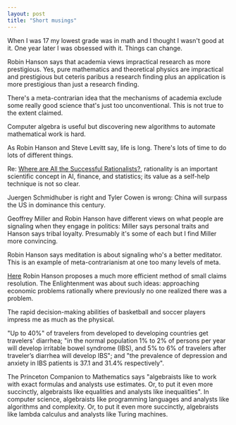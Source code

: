 ```yaml
---
layout: post
title: "Short musings"
---
```


<!-- alternative title: Hot Takes -->

When I was 17 my lowest grade was in math and I thought I wasn't good at it.
One year later I was obsessed with it. Things can change.

Robin Hanson says that academia views impractical research as more prestigious.
Yes, pure mathematics and theoretical physics are impractical and prestigious
but ceteris paribus a research finding plus an application is more prestigious
than just a research finding.

There's a meta-contrarian idea that the mechanisms of academia exclude some
really good science that's just too unconventional. This is not true to the
extent claimed.
<!-- Tyler Cowen said something like this somewhere. -->

Computer algebra is useful but discovering new algorithms to automate
mathematical work is hard.

As Robin Hanson and Steve Levitt say, life is long. There's lots of time to
do lots of different things.

Re: [Where are All the Successful Rationalists?](https://applieddivinitystudies.com/2020/09/05/rationality-winning/),
rationality is an important scientific concept in AI, finance, and statistics;
its value as a self-help technique is not so clear.

Juergen Schmidhuber is right and Tyler Cowen is wrong: China will surpass
the US in dominance this century.

Geoffrey Miller and Robin Hanson have different views on what people are
signaling when they engage in politics: Miller says personal traits and
Hanson says tribal loyalty. Presumably it's some of each but I find Miller
more convincing.

Robin Hanson says meditation is about signaling who's a better meditator.
This is an example of meta-contrarianism at one too many levels of meta.

[Here](http://mason.gmu.edu/~rhanson/gamblesuits.html) Robin Hanson
proposes a much more efficient method of small claims resolution.
The Enlightenment was about such ideas: approaching economic problems
rationally where previously no one realized there was a problem.

The rapid decision-making abilities of basketball and soccer players impress me
as much as the physical.

"Up to 40%" of travelers from developed to developing countries get travelers'
diarrhea; "in the normal population 1% to 2% of persons per year will develop
irritable bowel syndrome (IBS), and 5% to 6% of travelers after traveler’s
diarrhea will develop IBS"; and "the prevalence of depression and anxiety in
IBS patients is 37.1 and 31.4% respectively".

The Princeton Companion to Mathematics says "algebraists like to work with exact
formulas and analysts use estimates. Or, to put it even more succinctly,
algebraists like equalities and analysts like inequalities". In computer
science, algebraists like programming languages and analysts like algorithms and
complexity. Or, to put it even more succinctly, algebraists like lambda calculus
and analysts like Turing machines.

